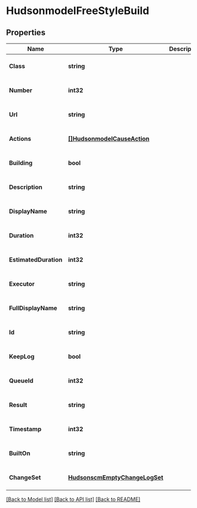 # HudsonmodelFreeStyleBuild

## Properties
Name | Type | Description | Notes
------------ | ------------- | ------------- | -------------
**Class** | **string** |  | [optional] [default to null]
**Number** | **int32** |  | [optional] [default to null]
**Url** | **string** |  | [optional] [default to null]
**Actions** | [**[]HudsonmodelCauseAction**](hudsonmodelCauseAction.md) |  | [optional] [default to null]
**Building** | **bool** |  | [optional] [default to null]
**Description** | **string** |  | [optional] [default to null]
**DisplayName** | **string** |  | [optional] [default to null]
**Duration** | **int32** |  | [optional] [default to null]
**EstimatedDuration** | **int32** |  | [optional] [default to null]
**Executor** | **string** |  | [optional] [default to null]
**FullDisplayName** | **string** |  | [optional] [default to null]
**Id** | **string** |  | [optional] [default to null]
**KeepLog** | **bool** |  | [optional] [default to null]
**QueueId** | **int32** |  | [optional] [default to null]
**Result** | **string** |  | [optional] [default to null]
**Timestamp** | **int32** |  | [optional] [default to null]
**BuiltOn** | **string** |  | [optional] [default to null]
**ChangeSet** | [**HudsonscmEmptyChangeLogSet**](hudsonscmEmptyChangeLogSet.md) |  | [optional] [default to null]

[[Back to Model list]](../README.md#documentation-for-models) [[Back to API list]](../README.md#documentation-for-api-endpoints) [[Back to README]](../README.md)


